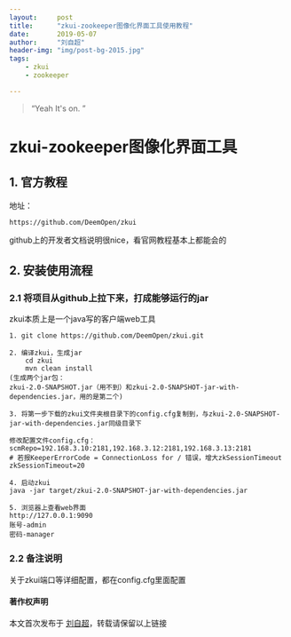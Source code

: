 ```yaml
---
layout:     post
title:      "zkui-zookeeper图像化界面工具使用教程"
date:       2019-05-07
author:     "刘自超"
header-img: "img/post-bg-2015.jpg"
tags:
    - zkui
	- zookeeper

---
```


> “Yeah It's on. ”



# zkui-zookeeper图像化界面工具

## 1. 官方教程

地址：

```
https://github.com/DeemOpen/zkui
```

github上的开发者文档说明很nice，看官网教程基本上都能会的

## 2. 安装使用流程

### 2.1 将项目从github上拉下来，打成能够运行的jar

zkui本质上是一个java写的客户端web工具

```
1. git clone https://github.com/DeemOpen/zkui.git

2. 编译zkui，生成jar
	cd zkui
	mvn clean install	
(生成两个jar包：
zkui-2.0-SNAPSHOT.jar（用不到）和zkui-2.0-SNAPSHOT-jar-with-dependencies.jar，用的是第二个)

3. 将第一步下载的zkui文件夹根目录下的config.cfg复制到，与zkui-2.0-SNAPSHOT-jar-with-dependencies.jar同级目录下

修改配置文件config.cfg：
scmRepo=192.168.3.10:2181,192.168.3.12:2181,192.168.3.13:2181
# 若报KeeperErrorCode = ConnectionLoss for / 错误，增大zkSessionTimeout
zkSessionTimeout=20

4. 启动zkui
java -jar target/zkui-2.0-SNAPSHOT-jar-with-dependencies.jar

5. 浏览器上查看web界面
http://127.0.0.1:9090 
账号-admin
密码-manager
```

### 2.2 备注说明

关于zkui端口等详细配置，都在config.cfg里面配置



#### 著作权声明

本文首次发布于 [刘自超](https://bigdatajava.github.io/blogspot/)，转载请保留以上链接

